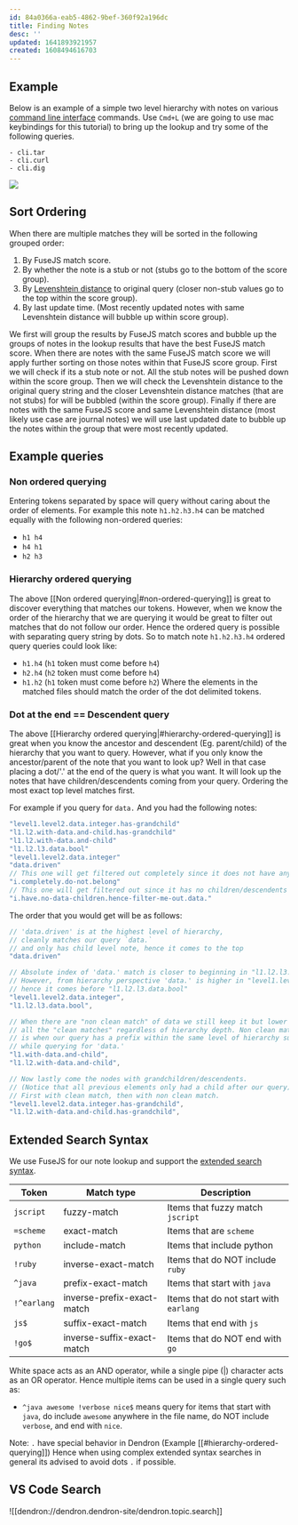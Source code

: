 ```yaml
---
id: 84a0366a-eab5-4862-9bef-360f92a196dc
title: Finding Notes
desc: ''
updated: 1641893921957
created: 1608494616703
---
```


## Example
Below is an example of a simple two level hierarchy with notes on various [command line interface](https://en.wikipedia.org/wiki/Command-line_interface) commands. Use `Cmd+L` (we are going to use mac keybindings for this tutorial) to bring up the lookup and try some of the following queries.

```
- cli.tar
- cli.curl
- cli.dig
```

![](https://foundation-prod-assetspublic53c57cce-8cpvgjldwysl.s3-us-west-2.amazonaws.com/assets/images/lookup-cli.gif)

## Sort Ordering
When there are multiple matches they will be sorted in the following grouped order:
  1. By FuseJS match score.
  1. By whether the note is a stub or not (stubs go to the bottom of the score group).
  1. By [Levenshtein distance](https://medium.com/@ethannam/understanding-the-levenshtein-distance-equation-for-beginners-c4285a5604f0) to original query (closer non-stub values go to the top within the score group).
  1. By last update time. (Most recently updated notes with same Levenshtein distance will bubble up within score group). 

We first will group the results by FuseJS match scores and bubble up the groups of notes in the lookup results that have the best FuseJS match score. When there are notes with the same FuseJS match score we will apply further sorting on those notes within that FuseJS score group. First we will check if its a stub note or not. All the stub notes will be pushed down within the score group. Then we will check the Levenshtein distance to the original query string and the closer Levenshtein distance matches (that are not stubs) for will be bubbled (within the score group). Finally if there are notes with the same FuseJS score and same Levenshtein distance (most likely use case are journal notes) we will use last updated date to bubble up the notes within the group that were most recently updated. 

## Example queries
### Non ordered querying
Entering tokens separated by space will query without caring about the order of elements. For example this note `h1.h2.h3.h4` can be matched equally with the following non-ordered queries:
- `h1 h4`
- `h4 h1`
- `h2 h3`

### Hierarchy ordered querying
The above [[Non ordered querying|#non-ordered-querying]] is great to discover everything that matches our tokens. However, when we know the order of the hierarchy that we are querying it would be great to filter out matches that do not follow our order. Hence the ordered query is possible with separating query string by dots. So to match note `h1.h2.h3.h4` ordered query queries could look like:
- `h1.h4` (`h1` token must come before `h4`)
- `h2.h4` (`h2` token must come before `h4`)
- `h1.h2` (`h1` token must come before `h2`)
Where the elements in the matched files should match the order of the dot delimited tokens. 

### Dot at the end == Descendent query
The above [[Hierarchy ordered querying|#hierarchy-ordered-querying]] is great when you know the ancestor and descendent (Eg. parent/child) of the hierarchy that you want to query. However, what if you only know the ancestor/parent of the note that you want to look up? Well in that case placing a dot/'.' at the end of the query is what you want. It will look up the notes that have children/descendents coming from your query. Ordering the most exact top level matches first. 

For example if you query for `data.` And you had the following notes:
```ts
"level1.level2.data.integer.has-grandchild"
"l1.l2.with-data.and-child.has-grandchild"
"l1.l2.with-data.and-child"
"l1.l2.l3.data.bool"
"level1.level2.data.integer"
"data.driven"
// This one will get filtered out completely since it does not have any mention of `data.`
"i.completely.do-not.belong"
// This one will get filtered out since it has no children/descendents coming from `data.`
"i.have.no-data-children.hence-filter-me-out.data."
```

The order that you would get will be as follows:
```ts
// 'data.driven' is at the highest level of hierarchy, 
// cleanly matches our query `data.` 
// and only has child level note, hence it comes to the top
"data.driven"

// Absolute index of 'data.' match is closer to beginning in "l1.l2.l3.data.bool".
// However, from hierarchy perspective 'data.' is higher in "level1.level2.data.integer" 
// hence it comes before "l1.l2.l3.data.bool"
"level1.level2.data.integer",
"l1.l2.l3.data.bool",

// When there are "non clean match" of data we still keep it but lower it below
// all the "clean matches" regardless of hierarchy depth. Non clean match 
// is when our query has a prefix within the same level of hierarchy such as `with-data.`
// while querying for 'data.'
"l1.with-data.and-child",
"l1.l2.with-data.and-child",

// Now lastly come the nodes with grandchildren/descendents. 
// (Notice that all previous elements only had a child after our query)
// First with clean match, then with non clean match.
"level1.level2.data.integer.has-grandchild",
"l1.l2.with-data.and-child.has-grandchild",
```

## Extended Search Syntax
We use FuseJS for our note lookup and support the [extended search syntax](https://fusejs.io/examples.html#extended-search). 
 
| Token     | Match type                 | Description                          |
|-----------|----------------------------|--------------------------------------|
| `jscript`   | fuzzy-match                | Items that fuzzy match `jscript`     |
| `=scheme`   | exact-match                | Items that are `scheme`              |
| `python`    | include-match              | Items that include python            |
| `!ruby`     | inverse-exact-match        | Items that do NOT include `ruby`     |
| `^java`     | prefix-exact-match         | Items that start with `java`         |
| `!^earlang` | inverse-prefix-exact-match | Items that do not start with `earlang`|
| `js$`     | suffix-exact-match         | Items that end with `js`              |
| `!go$`     | inverse-suffix-exact-match | Items that do NOT end with `go`       |

 White space acts as an AND operator, while a single pipe (|) character acts as an OR operator. Hence multiple items can be used in a single query such as:
 * `^java awesome !verbose nice$` means query for items that start with `java`, do include `awesome` anywhere in the file name, do NOT include `verbose`, and end with `nice`.

 Note: `.` have special behavior in Dendron (Example [[#hierarchy-ordered-querying]]) Hence when using complex extended syntax searches in general its advised to avoid dots `.` if possible.  

## VS Code Search

![[dendron://dendron.dendron-site/dendron.topic.search]]
